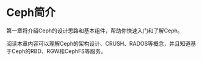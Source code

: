 # Ceph简介

第一章将介绍Ceph的设计思路和基本组件，帮助你快速入门和了解Ceph。

阅读本章内容可以理解Ceph的架构设计、CRUSH、RADOS等概念，并且知道基于Ceph的RBD、RGW和CephFS等服务。

